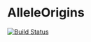 # AlleleOrigins

[![Build Status](https://github.com/BgroveP/AlleleOrigins.jl/actions/workflows/CI.yml/badge.svg?branch=main)](https://github.com/BgroveP/AlleleOrigins.jl/actions/workflows/CI.yml?query=branch%3Amain)
